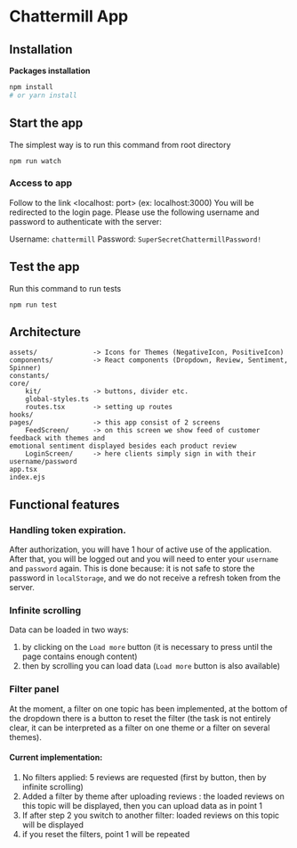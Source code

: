 # Chattermill App

## Installation

**Packages installation**

```sh
npm install
# or yarn install
```

## Start the app

The simplest way is to run this command from root directory

```shell
npm run watch
```

### Access to app

Follow to the link <localhost: port> (ex: localhost:3000)
You will be redirected to the login page.
Please use the following username and password to authenticate with the server:

Username: `chattermill` Password: `SuperSecretChattermillPassword!`

## Test the app

Run this command to run tests

```shell
npm run test
```

## Architecture

```
assets/              -> Icons for Themes (NegativeIcon, PositiveIcon)
components/          -> React components (Dropdown, Review, Sentiment, Spinner)
constants/
core/
    kit/             -> buttons, divider etc.
    global-styles.ts
    routes.tsx       -> setting up routes
hooks/
pages/               -> this app consist of 2 screens
    FeedScreen/      -> on this screen we show feed of customer feedback with themes and
emotional sentiment displayed besides each product review
    LoginScreen/     -> here clients simply sign in with their username/password
app.tsx
index.ejs

```

## Functional features

### Handling token expiration.

After authorization, you will have 1 hour of active use of the application. After that, you will be logged out and you will need to enter your `username` and `password` again. This is done because: it is not safe to store the password in `localStorage`, and we do not receive a refresh token from the server.

### Infinite scrolling

Data can be loaded in two ways:

1. by clicking on the `Load more` button (it is necessary to press until the page contains enough content)
2. then by scrolling you can load data (`Load more` button is also available)

### Filter panel

At the moment, a filter on one topic has been implemented, at the bottom of the dropdown there is a button to reset the filter (the task is not entirely clear, it can be interpreted as a filter on one theme or a filter on several themes).

#### Current implementation:

1. No filters applied: 5 reviews are requested (first by button, then by infinite scrolling)
2. Аdded a filter by theme after uploading reviews : the loaded reviews on this topic will be displayed, then you can upload data as in point 1
3. If after step 2 you switch to another filter: loaded reviews on this topic will be displayed
4. if you reset the filters, point 1 will be repeated
